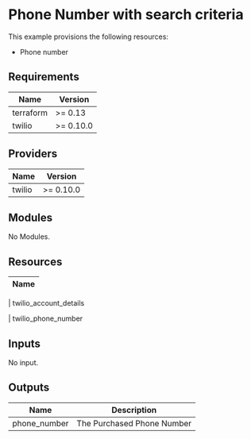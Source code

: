 # Phone Number with search criteria

This example provisions the following resources:

- Phone number

## Requirements

| Name      | Version   |
| --------- | --------- |
| terraform | >= 0.13   |
| twilio    | >= 0.10.0 |

## Providers

| Name   | Version   |
| ------ | --------- |
| twilio | >= 0.10.0 |

## Modules

No Modules.

## Resources

| Name |
| ---- |

| twilio_account_details

| twilio_phone_number

## Inputs

No input.

## Outputs

| Name         | Description                |
| ------------ | -------------------------- |
| phone_number | The Purchased Phone Number |
